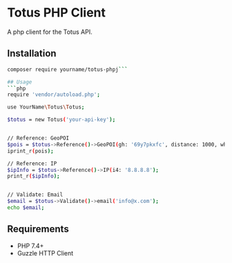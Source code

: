 # Totus PHP Client

A php client for the Totus API.

## Installation
```bash
composer require yourname/totus-phpj```

## Usage
```php
require 'vendor/autoload.php';

use YourName\Totus\Totus;

$totus = new Totus('your-api-key');


// Reference: GeoPOI
$pois = $totus->Reference()->GeoPOI(gh: '69y7pkxfc', distance: 1000, what: 'shop', limit: 10);
iprint_r(pois);

// Reference: IP
$ipInfo = $totus->Reference()->IP(i4: '8.8.8.8');
print_r($ipInfo);


// Validate: Email
$email = $totus->Validate()->email('info@x.com');
echo $email;
````

## Requirements
- PHP 7.4+
- Guzzle HTTP Client
